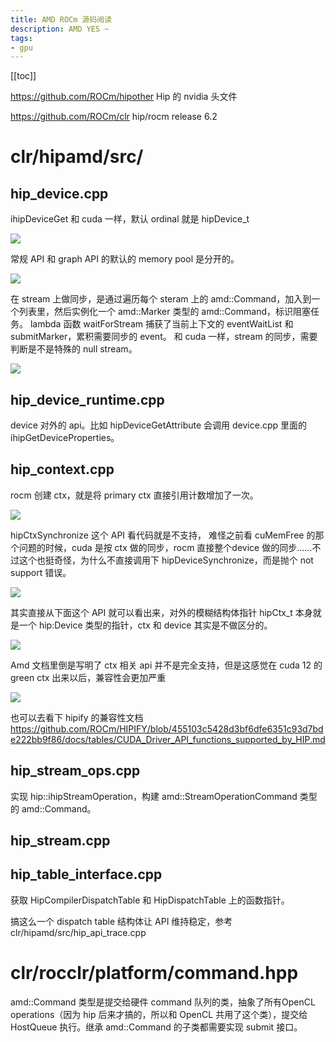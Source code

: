 ```yaml
---
title: AMD ROCm 源码阅读
description: AMD YES ~
tags: 
- gpu
---
```


[[toc]]


https://github.com/ROCm/hipother
Hip 的 nvidia 头文件

https://github.com/ROCm/clr
hip/rocm release 6.2


# clr/hipamd/src/

## hip_device.cpp
ihipDeviceGet 和 cuda 一样，默认 ordinal 就是 hipDevice_t

![](./1.jpg)

常规 API 和  graph API 的默认的 memory pool 是分开的。

![](./2.jpg)

在 stream 上做同步，是通过遍历每个 steram 上的 amd::Command，加入到一个列表里，然后实例化一个 amd::Marker 类型的 amd::Command，标识阻塞任务。
lambda 函数 waitForStream 捕获了当前上下文的 eventWaitList 和 submitMarker，累积需要同步的 event。
和 cuda 一样，stream 的同步，需要判断是不是特殊的 null stream。

![](./3.jpg)

## hip_device_runtime.cpp
device 对外的 api。比如 hipDeviceGetAttribute 会调用 device.cpp 里面的 ihipGetDeviceProperties。

## hip_context.cpp

rocm 创建 ctx，就是将 primary ctx 直接引用计数增加了一次。

![](./4.jpg)

hipCtxSynchronize 这个 API 看代码就是不支持， 难怪之前看 cuMemFree 的那个问题的时候，cuda 是按 ctx 做的同步，rocm 直接整个device 做的同步……不过这个也挺奇怪，为什么不直接调用下 hipDeviceSynchronize，而是抛个 not support 错误。

![](./5.jpg)

其实直接从下面这个 API 就可以看出来，对外的模糊结构体指针 hipCtx_t 本身就是一个 hip:Device 类型的指针，ctx 和 device 其实是不做区分的。

![](./6.jpg)

Amd 文档里倒是写明了 ctx 相关 api 并不是完全支持，但是这感觉在 cuda 12 的 green ctx 出来以后，兼容性会更加严重

![](./7.jpg)

也可以去看下 hipify 的兼容性文档
https://github.com/ROCm/HIPIFY/blob/455103c5428d3bf6dfe6351c93d7bde222bb9f86/docs/tables/CUDA_Driver_API_functions_supported_by_HIP.md


## hip_stream_ops.cpp

实现 hip::ihipStreamOperation，构建 amd::StreamOperationCommand 类型的 amd::Command。

## hip_stream.cpp


## hip_table_interface.cpp

获取 HipCompilerDispatchTable 和 HipDispatchTable 上的函数指针。

搞这么一个 dispatch table 结构体让 API 维持稳定，参考 clr/hipamd/src/hip_api_trace.cpp

# clr/rocclr/platform/command.hpp

amd::Command 类型是提交给硬件 command 队列的类，抽象了所有OpenCL operations（因为 hip 后来才搞的，所以和 OpenCL 共用了这个类），提交给 HostQueue 执行。继承 amd::Command 的子类都需要实现 submit 接口。
